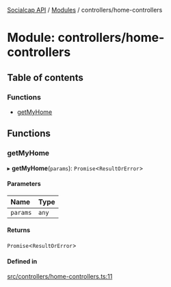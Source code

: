 [Socialcap API](../README.md) / [Modules](../modules.md) / controllers/home-controllers

# Module: controllers/home-controllers

## Table of contents

### Functions

- [getMyHome](controllers_home_controllers.md#getmyhome)

## Functions

### getMyHome

▸ **getMyHome**(`params`): `Promise`\<`ResultOrError`\>

#### Parameters

| Name | Type |
| :------ | :------ |
| `params` | `any` |

#### Returns

`Promise`\<`ResultOrError`\>

#### Defined in

[src/controllers/home-controllers.ts:11](https://github.com/Identicon-Dao/socialcap-services/blob/50fabe6c/src/controllers/home-controllers.ts#L11)
